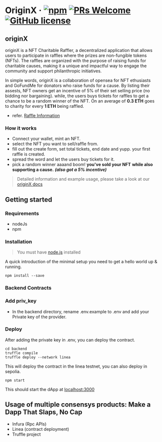 # OriginX &middot; [![npm](https://img.shields.io/npm/v/npm.svg?style=flat-square)](https://www.npmjs.com/package/npm) [![PRs Welcome](https://img.shields.io/badge/PRs-welcome-brightgreen.svg?style=flat-square)](http://makeapullrequest.com) [![GitHub license](https://img.shields.io/badge/license-MIT-blue.svg?style=flat-square)](https://github.com/your/your-project/blob/master/LICENSE)

## originX

originX is a NFT Charitable Raffler, a decentralized application that allows users to 
participate in raffles where the prizes are non-fungible tokens (NFTs). The raffles are 
organized with the purpose of raising funds for charitable causes, making it a unique 
and impactful way to engage the community and support philanthropic initiatives.

In simple words, originX is a collaboration of opensea for NFT ethusiasts and GoFundMe for donators who raise funds for a cause. By listing their assests, NFT owners get an incentive of 5% of their set selling price (no bidding nor bargaining). while, the users buys tickets for raffles to get a chance to be a random winner of the NFT. On an average of **0.3 ETH** goes to charity for every **1 ETH** being raffled.

- refer. [Raffle Information](https://originx-docs.0xc0d3rs.tech/overview/raffle-pool)

### How it works

- Connect your wallet, mint an NFT.
- select the NFT you want to sell/raffle from.
- fill out the create form, set total tickets, end date and yupp. your first raffle is created.
- spread the word and let the users buy tickets for it.
- pick a random winner aaaand boom! **you've sold your NFT** **while also supporting a cause.** ***(also got a 5% incentive)***

> Detailed information and example usage, please take a look at our [originX docs](https://originx-docs.0xc0d3rs.tech/getting-started/creating-a-raffle)

## Getting started

### Requirements

- nodeJs
- npm

### Installation
> You must have [node.js](https://nodejs.org/en/download) installed

A quick introduction of the minimal setup you need to get a hello world up &
running.

```shell
npm install --save
```

### Backend Contracts
### Add priv_key
- In the backend directory, rename .env.example to .env and add your Private key of the provider.

### Deploy
After adding the private key in .env, you can deploy the contract.

```shell
cd backend
truffle compile
truffle deploy --network linea
```
This will deploy the contract in the linea testnet, you can also deploy in sepolia.

```shell
npm start
```
This should start the dApp at [localhost:3000](https://localhost:3000)

## Usage of multiple consensys products: Make a Dapp That Slaps, No Cap

- Infura (Rpc APIs)
- Linea (contract deployment)
- Truffle project
